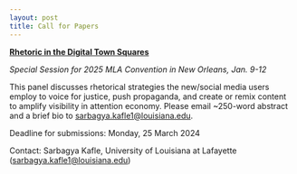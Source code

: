 ```yaml
---
layout: post
title: Call for Papers
---
```

[**Rhetoric in the Digital Town Squares**](https://mla.confex.com/mla/2025/webprogrampreliminary/Paper26924.html)

_Special Session for 2025 MLA Convention in New Orleans, Jan. 9-12_

This panel discusses rhetorical strategies the new/social media users employ to voice for justice, push propaganda, and create or remix content to amplify visibility in attention economy. Please email ~250-word abstract and a brief bio to sarbagya.kafle1@louisiana.edu. 

Deadline for submissions: Monday, 25 March 2024

Contact: Sarbagya Kafle, University of Louisiana at Lafayette (sarbagya.kafle1@louisiana.edu)
